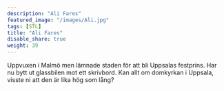 ```yaml
---
description: "Ali Fares"
featured_image: "/images/Ali.jpg"
tags: [STL]
title: "Ali Fares"
disable_share: true
weight: 39
---
```


Uppvuxen i Malmö men lämnade staden för att bli Uppsalas festprins. Har nu bytt ut glassbilen mot ett skrivbord. Kan allt om domkyrkan i Uppsala, visste ni att den är lika hög som lång?